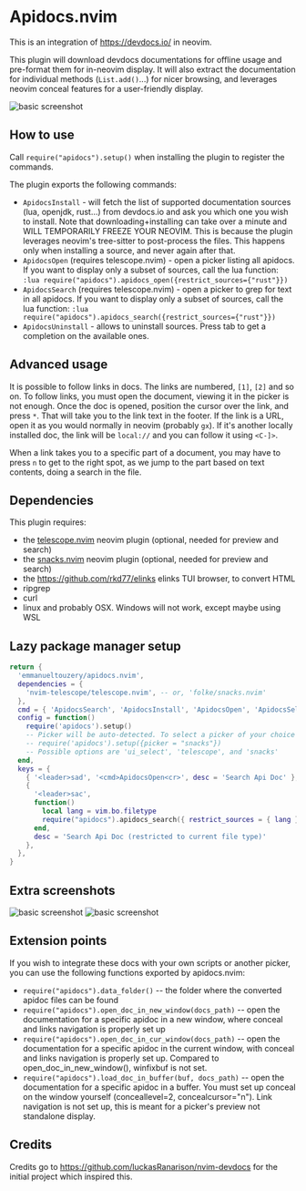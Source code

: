 # Apidocs.nvim

This is an integration of <https://devdocs.io/> in neovim.

This plugin will download devdocs documentations for offline usage and pre-format them for in-neovim display.
It will also extract the documentation for individual methods (`List.add()`...) for nicer browsing, and leverages neovim conceal features for a user-friendly display.

![basic screenshot](https://raw.githubusercontent.com/wiki/emmanueltouzery/apidocs.nvim/shot1.png)

## How to use

Call `require("apidocs").setup()` when installing the plugin to register the commands.

The plugin exports the following commands:

- `ApidocsInstall` - will fetch the list of supported documentation sources (lua, openjdk, rust...) from devdocs.io and ask you which one you wish to install. Note that downloading+installing can take over a minute and WILL TEMPORARILY FREEZE YOUR NEOVIM. This is because the plugin leverages neovim's tree-sitter to post-process the files. This happens only when installing a source, and never again after that.
- `ApidocsOpen` (requires telescope.nvim) - open a picker listing all apidocs. If you want to display only a subset of sources, call the lua function: `:lua require("apidocs").apidocs_open({restrict_sources={"rust"}})`
- `ApidocsSearch` (requires telescope.nvim) - open a picker to grep for text in all apidocs. If you want to display only a subset of sources, call the lua function: `:lua require("apidocs").apidocs_search({restrict_sources={"rust"}})`
- `ApidocsUninstall` - allows to uninstall sources. Press tab to get a completion on the available ones.

## Advanced usage

It is possible to follow links in docs. The links are numbered, `[1]`, `[2]` and so on. To follow links, you must open the document, viewing it in the picker is not enough. Once the doc is opened, position the cursor over the link, and press `*`. That will take you to the link text in the footer. If the link is a URL, open it as you would normally in neovim (probably `gx`). If it's another locally installed doc, the link will be `local://` and you can follow it using `<C-]>`.

When a link takes you to a specific part of a document, you may have to press `n` to get to the right spot, as we jump to the part based on text contents, doing a search in the file.

## Dependencies

This plugin requires:

- the [telescope.nvim](https://github.com/nvim-telescope/telescope.nvim) neovim plugin (optional, needed for preview and search)
- the [snacks.nvim](https://github.com/folke/snacks.nvim) neovim plugin (optional, needed for preview and search)
- the <https://github.com/rkd77/elinks> elinks TUI browser, to convert HTML
- ripgrep
- curl
- linux and probably OSX. Windows will not work, except maybe using WSL

## Lazy package manager setup

```lua
return {
  'emmanueltouzery/apidocs.nvim',
  dependencies = {
    'nvim-telescope/telescope.nvim', -- or, 'folke/snacks.nvim'
  },
  cmd = { 'ApidocsSearch', 'ApidocsInstall', 'ApidocsOpen', 'ApidocsSelect', 'ApidocsUninstall' },
  config = function()
    require('apidocs').setup()
    -- Picker will be auto-detected. To select a picker of your choice explicitly you can set picker by the configuration option 'picker':
    -- require('apidocs').setup({picker = "snacks"})
    -- Possible options are 'ui_select', 'telescope', and 'snacks'
  end,
  keys = {
    { '<leader>sad', '<cmd>ApidocsOpen<cr>', desc = 'Search Api Doc' },
    {
      '<leader>sac',
      function()
        local lang = vim.bo.filetype
        require("apidocs").apidocs_search({ restrict_sources = { lang } })
      end,
      desc = 'Search Api Doc (restricted to current file type)'
    },
  },
}
```

## Extra screenshots

![basic screenshot](https://raw.githubusercontent.com/wiki/emmanueltouzery/apidocs.nvim/shot2.png)
![basic screenshot](https://raw.githubusercontent.com/wiki/emmanueltouzery/apidocs.nvim/shot3.png)

## Extension points

If you wish to integrate these docs with your own scripts or another picker, you can use the following functions exported by apidocs.nvim:

- `require("apidocs").data_folder()` -- the folder where the converted apidoc files can be found
- `require("apidocs").open_doc_in_new_window(docs_path)` -- open the documentation for a specific apidoc in a new window, where conceal and links navigation is properly set up
- `require("apidocs").open_doc_in_cur_window(docs_path)` -- open the documentation for a specific apidoc in the current window, with conceal and links navigation is properly set up. Compared to open_doc_in_new_window(), winfixbuf is not set.
- `require("apidocs").load_doc_in_buffer(buf, docs_path)` -- open the documentation for a specific apidoc in a buffer. You must set up conceal on the window yourself (conceallevel=2, concealcursor="n"). Link navigation is not set up, this is meant for a picker's preview not standalone display.

## Credits

Credits go to <https://github.com/luckasRanarison/nvim-devdocs> for the initial project which inspired this.
